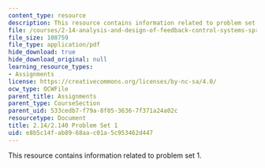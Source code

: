 ```yaml
---
content_type: resource
description: This resource contains information related to problem set 1.
file: /courses/2-14-analysis-and-design-of-feedback-control-systems-spring-2014/e8b5c14fab8968aac01a5c953462d447_MIT2_14S14_Problem_Set_1.pdf
file_size: 108759
file_type: application/pdf
hide_download: true
hide_download_original: null
learning_resource_types:
- Assignments
license: https://creativecommons.org/licenses/by-nc-sa/4.0/
ocw_type: OCWFile
parent_title: Assignments
parent_type: CourseSection
parent_uid: 533cedb7-f79a-8f05-3636-7f371a24a02c
resourcetype: Document
title: 2.14/2.140 Problem Set 1
uid: e8b5c14f-ab89-68aa-c01a-5c953462d447
---
```

This resource contains information related to problem set 1.